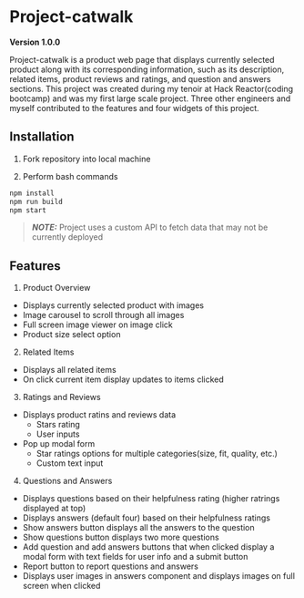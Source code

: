 # Project-catwalk

**Version 1.0.0**

Project-catwalk is a product web page that displays currently selected product along with its corresponding information, such as its description, related items,
product reviews and ratings, and question and answers sections. This project was created during my tenoir at Hack Reactor(coding bootcamp) and was my first large scale project. Three other engineers and myself contributed to the features and four widgets of this project.

## Installation

1. Fork repository into local machine

2. Perform bash commands

```bash
npm install
npm run build
npm start
```

> **_NOTE:_**  Project uses a custom API to fetch data that may not be currently deployed

## Features
1. Product Overview
  - Displays currently selected product with images
  - Image carousel to scroll through all images
  - Full screen image viewer on image click
  - Product size select option
2. Related Items
  - Displays all related items
  - On click current item display updates to items clicked
3. Ratings and Reviews
  - Displays product ratins and reviews data
    - Stars rating
    - User inputs
  - Pop up modal form
    - Star ratings options for multiple categories(size, fit, quality, etc.)
    - Custom text input
4. Questions and Answers
  - Displays questions based on their helpfulness rating (higher ratrings displayed at top)
  - Displays answers (default four) based on their helpfulness ratings
  - Show answers button displays all the answers to the question
  - Show questions button displays two more questions
  - Add question and add answers buttons that when clicked display a modal form with text fields for user info and a submit button
  - Report button to report questions and answers
  - Displays user images in answers component and displays images on full screen when clicked